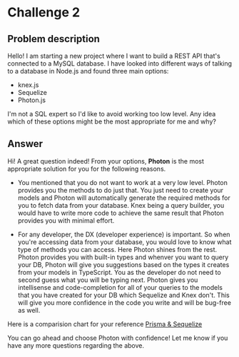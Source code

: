 # Challenge 2

## Problem description

Hello! I am starting a new project where I want to build a REST API that's connected to a MySQL database. I have looked into different ways of talking to a database in Node.js and found three main options:

- knex.js
- Sequelize
- Photon.js

I'm not a SQL expert so I'd like to avoid working too low level. Any idea which of these options might be the most appropriate for me and why?


## Answer

Hi! A great question indeed! From your options, **Photon** is the most appropriate solution for you for the following reasons.

- You mentioned that you do not want to work at a very low level. Photon provides you the methods to do just that. You just need to create your models and Photon will automatically generate the required methods for you to fetch data from your database. Knex being a query builder, you would have to write more code to achieve the same result that Photon provides you with minimal effort.

- For any developer, the DX (developer experience) is important. So when you're accessing data from your database, you would love to know what type of methods you can access. Here Photon shines from the rest. Photon provides you with built-in types and whenver you want to query your DB, Photon will give you suggestions based on the types it creates from your models in TypeScript. You as the developer do not need to second guess what you will be typing next. Photon gives you intellisense and code-completion for all of your queries to the models that you have created for your DB which Sequelize and Knex don't. This will give you more confidence in the code you write and will be bug-free as well.

Here is a comparision chart for your reference [Prisma & Sequelize](https://www.prisma.io/docs/understand-prisma/prisma-vs-traditional-orms/prisma-vs-sequelize-c4fk/)

You can go ahead and choose Photon with confidence! Let me know if you have any more questions regarding the above.

